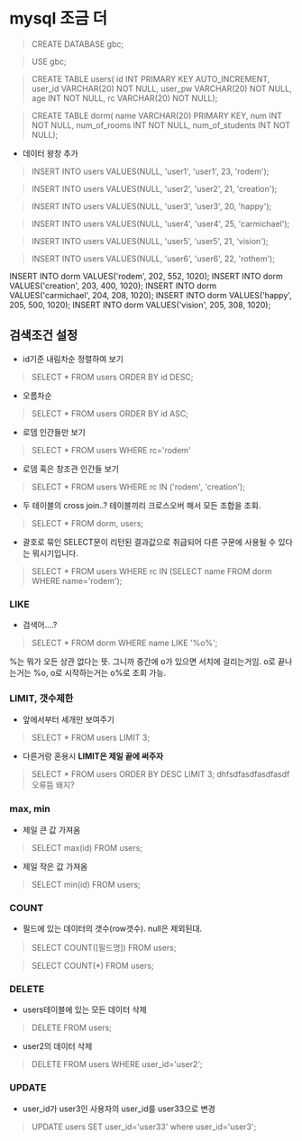
# mysql 조금 더



> CREATE DATABASE gbc;


> USE gbc;


> CREATE TABLE users( 
    id INT PRIMARY KEY AUTO_INCREMENT,
    user_id VARCHAR(20) NOT NULL,
    user_pw VARCHAR(20) NOT NULL,
    age INT NOT NULL,
    rc VARCHAR(20) NOT NULL);


> CREATE TABLE dorm(
    name VARCHAR(20) PRIMARY KEY,
    num INT NOT NULL,
    num_of_rooms INT NOT NULL,
    num_of_students INT NOT NULL);

* 데이터 왕창 추가 

> INSERT INTO users VALUES(NULL, 'user1', 'user1', 23, 'rodem');


> INSERT INTO users VALUES(NULL, 'user2', 'user2', 21, 'creation');


> INSERT INTO users VALUES(NULL, 'user3', 'user3', 20, 'happy');


> INSERT INTO users VALUES(NULL, 'user4', 'user4', 25, 'carmichael');


> INSERT INTO users VALUES(NULL, 'user5', 'user5', 21, 'vision');


> INSERT INTO users VALUES(NULL, 'user6', 'user6', 22, 'rothem');


INSERT INTO dorm VALUES('rodem', 202, 552, 1020);
INSERT INTO dorm VALUES('creation', 203, 400, 1020);
INSERT INTO dorm VALUES('carmichael', 204, 208, 1020);
INSERT INTO dorm VALUES('happy', 205, 500, 1020);
INSERT INTO dorm VALUES('vision', 205, 308, 1020);



## 검색조건 설정


* id기준 내림차순 정렬하여 보기

> SELECT * FROM users ORDER BY id DESC;

* 오름차순

> SELECT * FROM users ORDER BY id ASC;



* 로뎀 인간들만 보기

> SELECT * FROM users WHERE rc='rodem'



* 로뎀 혹은 창조관 인간들 보기

> SELECT * FROM users WHERE rc IN ('rodem', 'creation');

* 두 테이블의 cross join..? 테이블끼리 크로스오버 해서 모든 조합을 조회. 
> SELECT * FROM dorm, users;


* 괄호로 묶인 SELECT문이 리턴된 결과값으로 취급되어 다른 구문에 사용될 수 있다는 뭐시기입니다.
> SELECT * FROM users WHERE rc IN (SELECT name FROM dorm WHERE name='rodem');


### LIKE

* 검색어....? 
> SELECT * FROM dorm WHERE name LIKE '%o%';

%는 뭐가 오든 상관 없다는 뜻. 그니까 중간에 o가 있으면 서치에 걸리는거임. 
o로 끝나는거는 %o, o로 시작하는거는 o%로 조회 가능. 


### LIMIT, 갯수제한

* 앞에서부터 세개만 보여주기
> SELECT * FROM users LIMIT 3;

* 다른거랑 혼용시 **LIMIT은 제일 끝에 써주자**
> SELECT * FROM users ORDER BY DESC LIMIT 3; dhfsdfasdfasdfasdf오류뜸 왜지?


### max, min

* 제일 큰 값 가져옴
> SELECT max(id) FROM users;

* 제일 작은 값 가져옴
> SELECT min(id) FROM users;

### COUNT

* 필드에 있는 데이터의 갯수(row갯수). null은 제외된대. 
> SELECT COUNT([필드명]) FROM users;

> SELECT COUNT(*) FROM users;



### DELETE


* users테이블에 있는 모든 데이터 삭제

> DELETE FROM users; 


* user2의 데이터 삭제

> DELETE FROM users WHERE user_id='user2'; 



### UPDATE

* user_id가 user3인 사용자의 user_id를 user33으로 변경
> UPDATE users SET user_id='user33' where user_id='user3';
